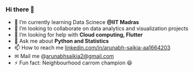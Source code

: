 ### Hi there 👋






- 🌱 I’m currently learning Data Scinece **@IIT Madras**
- 👯 I’m looking to collaborate on data analytics and visualization projects
- 🤔 I’m looking for help with **Cloud computing, Flutter**
- 💬 Ask me about  **Python and Statistics**
- 📫 How to reach me [linkedin.com/in/arunabh-saikia-aa1664203](linkedin.com/in/arunabh-saikia-aa1664203)
- ✉ Mail me @arunabhsaikia2@gmail.com
- ⚡ Fun fact: Neighbourhood carrom champion 😆

